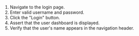 1. Navigate to the login page.
2. Enter valid username and password.
3. Click the "Login" button.
4. Assert that the user dashboard is displayed.
5. Verify that the user's name appears in the navigation header.